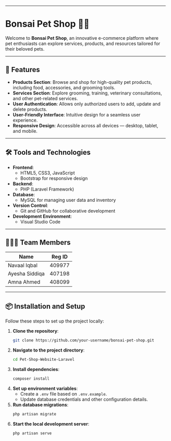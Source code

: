 
---

# Bonsai Pet Shop 🌱🐾

Welcome to **Bonsai Pet Shop**, an innovative e-commerce platform where pet enthusiasts can explore services, products, and resources tailored for their beloved pets.

---

## 🚀 Features

- **Products Section**: Browse and shop for high-quality pet products, including food, accessories, and grooming tools.
- **Services Section**: Explore grooming, training, veterinary consultations, and other pet-related services.
- **User Authentication**: Allows only authorized users to add, update and delete products.
- **User-Friendly Interface**: Intuitive design for a seamless user experience.
- **Responsive Design**: Accessible across all devices — desktop, tablet, and mobile.
---

## 🛠️ Tools and Technologies

- **Frontend**:  
  - HTML5, CSS3, JavaScript  
  - Bootstrap for responsive design
- **Backend**:  
  - PHP (Laravel Framework)
- **Database**:  
  - MySQL for managing user data and inventory
- **Version Control**:  
  - Git and GitHub for collaborative development
- **Development Environment**:  
  - Visual Studio Code

---

## 🧑‍🤝‍🧑 Team Members

| **Name**             | **Reg ID**      |  
|----------------------|-----------------|  
| Navaal Iqbal         | 409977          |  
| Ayesha Siddiqa       | 407198          |  
| Amna Ahmed           | 408099          |  


---

## 📦 Installation and Setup

Follow these steps to set up the project locally:

1. **Clone the repository**:
   ```bash
   git clone https://github.com/your-username/bonsai-pet-shop.git
   ```
2. **Navigate to the project directory**:
   ```bash
   cd Pet-Shop-Website-Laravel
   ```
3. **Install dependencies**:
   ```bash
   composer install
   ```
4. **Set up environment variables**:
   - Create a `.env` file based on `.env.example`.
   - Update database credentials and other configuration details.
5. **Run database migrations**:
   ```bash
   php artisan migrate
   ```
6. **Start the local development server**:
   ```bash
   php artisan serve
   ```


